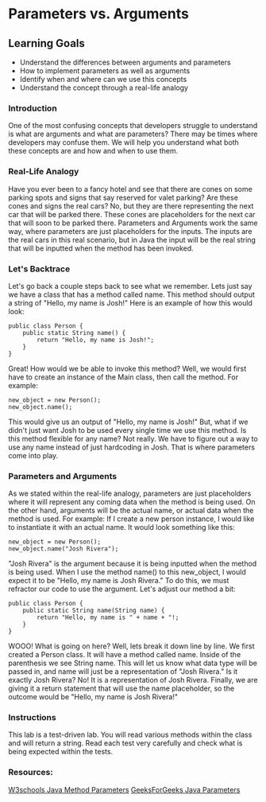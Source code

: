 # Parameters vs. Arguments

## Learning Goals
- Understand the differences between arguments and parameters
- How to implement parameters as well as arguments
- Identify when and where can we use this concepts
- Understand the concept through a real-life analogy

### Introduction

One of the most confusing concepts that developers struggle to understand is what are arguments and what are parameters? There may be times where developers may confuse them. We will help you understand what both these concepts are and how and when to use them.

### Real-Life Analogy

Have you ever been to a fancy hotel and see that there are cones on some parking spots and signs that say reserved for valet parking? Are these cones and signs the real cars? No, but they are there representing the next car that will be parked there. These cones are placeholders for the next car that will soon to be parked there. Parameters and Arguments work the same way, where parameters are just placeholders for the inputs. The inputs are the real cars in this real scenario, but in Java the input will be the real string that will be inputted when the method has been invoked. 

### Let's Backtrace

Let's go back a couple steps back to see what we remember. Lets just say we have a class that has a method called name. This method should output a string of "Hello, my name is Josh!" Here is an example of how this would look:

```
public class Person {
    public static String name() {
        return "Hello, my name is Josh!";
    }
}
```

Great! How would we be able to invoke this method? Well, we would first have to create an instance of the Main class, then call the method. For example: 

```
new_object = new Person();
new_object.name();
```

This would give us an output of "Hello, my name is Josh!" But, what if we didn't just want Josh to be used every single time we use this method. Is this method flexible for any name? Not really. We have to figure out a way to use any name instead of just hardcoding in Josh. That is where parameters come into play.

### Parameters and Arguments

As we stated within the real-life analogy, parameters are just placeholders where it will represent any coming data when the method is being used. On the other hand, arguments will be the actual name, or actual data when the method is used. For example: If I create a new person instance, I would like to instantiate it with an actual name. It would look something like this:

```
new_object = new Person();
new_object.name("Josh Rivera");
```

"Josh Rivera" is the argument because it is being inputted when the method is being used. When I use the method name() to this new_object, I would expect it to be "Hello, my name is Josh Rivera." To do this, we must refractor our code to use the argument. Let's adjust our method a bit:

```
public class Person {
    public static String name(String name) {
        return "Hello, my name is " + name + "!;
    }
}
```

WOOO! What is going on here? Well, lets break it down line by line. We first created a Person class. It will have a method called name. Inside of the parenthesis we see String name. This will let us know what data type will be passed in, and name will just be a representation of "Josh Rivera." Is it exactly Josh Rivera? No! It is a representation of Josh Rivera. Finally, we are giving it a return statement that will use the name placeholder, so the outcome would be "Hello, my name is Josh Rivera!"

### Instructions

This lab is a test-driven lab. You will read various methods within the class and will return a string. Read each test very carefully and check what is being expected within the tests.

### Resources:

[W3schools Java Method Parameters](https://www.w3schools.com/java/java_methods_param.asp#:~:text=Parameters%20act%20as%20variables%20inside,separate%20them%20with%20a%20comma.)
[GeeksForGeeks Java Parameters](https://www.geeksforgeeks.org/argument-vs-parameter-in-java/)